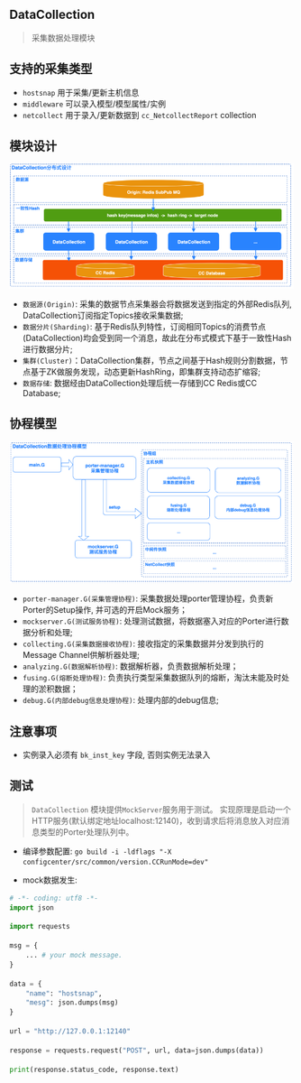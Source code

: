## DataCollection
> 采集数据处理模块

## 支持的采集类型

* `hostsnap`  用于采集/更新主机信息
* `middleware` 可以录入模型/模型属性/实例
* `netcollect` 用于录入/更新数据到 `cc_NetcollectReport` collection

## 模块设计

![avatar](../../../docs/resource/img/datacollection/dataflow.png)

* `数据源(Origin)`: 采集的数据节点采集器会将数据发送到指定的外部Redis队列, DataCollection订阅指定Topics接收采集数据;
* `数据分片(Sharding)`: 基于Redis队列特性，订阅相同Topics的消费节点(DataCollection)均会受到同一个消息，故此在分布式模式下基于一致性Hash进行数据分片;
* `集群(Cluster)`：DataCollection集群，节点之间基于Hash规则分割数据，节点基于ZK做服务发现，动态更新HashRing，即集群支持动态扩缩容;
* `数据存储`: 数据经由DataCollection处理后统一存储到CC Redis或CC Database;

## 协程模型

![avatar](../../../docs/resource/img/datacollection/gcoroutine.png)

* `porter-manager.G(采集管理协程)`: 采集数据处理porter管理协程，负责新Porter的Setup操作, 并可选的开启Mock服务；
* `mockserver.G(测试服务协程)`: 处理测试数据，将数据塞入对应的Porter进行数据分析和处理;
* `collecting.G(采集数据接收协程)`: 接收指定的采集数据并分发到执行的Message Channel供解析器处理;
* `analyzing.G(数据解析协程)`: 数据解析器，负责数据解析处理；
* `fusing.G(熔断处理协程)`: 负责执行类型采集数据队列的熔断，淘汰未能及时处理的淤积数据；
* `debug.G(内部debug信息处理协程)`: 处理内部的debug信息;

## 注意事项

* 实例录入必须有 `bk_inst_key` 字段, 否则实例无法录入

## 测试
> `DataCollection` 模块提供`MockServer`服务用于测试。
> 实现原理是启动一个HTTP服务(默认绑定地址localhost:12140)，收到请求后将消息放入对应消息类型的Porter处理队列中。

- 编译参数配置: `go build -i -ldflags "-X configcenter/src/common/version.CCRunMode=dev"`

- mock数据发生:

```python
# -*- coding: utf8 -*-
import json

import requests

msg = {
    ... # your mock message.
}

data = {
    "name": "hostsnap",
    "mesg": json.dumps(msg)
}

url = "http://127.0.0.1:12140"

response = requests.request("POST", url, data=json.dumps(data))

print(response.status_code, response.text)
```
